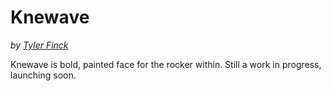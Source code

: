 Knewave
=============
_by [Tyler Finck](http://www.sursly.com)_

Knewave is bold, painted face for the rocker within. Still a work in progress, launching soon.